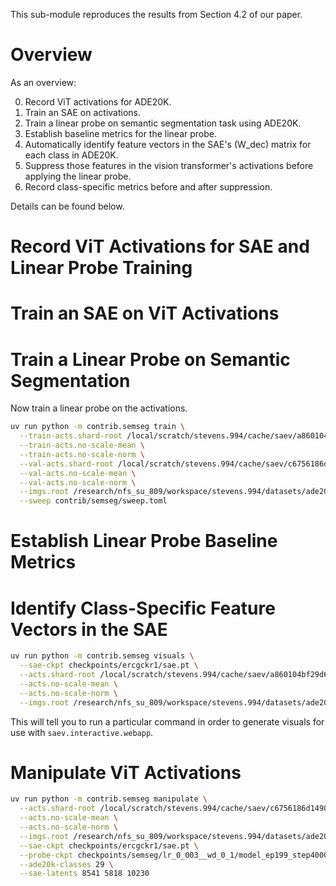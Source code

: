This sub-module reproduces the results from Section 4.2 of our paper.

# Overview

As an overview:

0. Record ViT activations for ADE20K.
1. Train an SAE on activations.
2. Train a linear probe on semantic segmentation task using ADE20K.
3. Establish baseline metrics for the linear probe.
4. Automatically identify feature vectors in the SAE's \(W_dec\) matrix for each class in ADE20K.
5. Suppress those features in the vision transformer's activations before applying the linear probe.
6. Record class-specific metrics before and after suppression.

Details can be found below.

# Record ViT Activations for SAE and Linear Probe Training

# Train an SAE on ViT Activations

# Train a Linear Probe on Semantic Segmentation

Now train a linear probe on the activations.

```sh
uv run python -m contrib.semseg train \
  --train-acts.shard-root /local/scratch/stevens.994/cache/saev/a860104bf29d6093dd18b8e2dccd2e7efdfcd9fac35dceb932795af05187cb9f/ \
  --train-acts.no-scale-mean \
  --train-acts.no-scale-norm \
  --val-acts.shard-root /local/scratch/stevens.994/cache/saev/c6756186d1490ac69fab6f8efb883a1c59d44d0594d99397051bfe8e409ca91d/ \
  --val-acts.no-scale-mean \
  --val-acts.no-scale-norm \
  --imgs.root /research/nfs_su_809/workspace/stevens.994/datasets/ade20k/ \
  --sweep contrib/semseg/sweep.toml
```


# Establish Linear Probe Baseline Metrics

# Identify Class-Specific Feature Vectors in the SAE

```sh
uv run python -m contrib.semseg visuals \
  --sae-ckpt checkpoints/ercgckr1/sae.pt \
  --acts.shard-root /local/scratch/stevens.994/cache/saev/a860104bf29d6093dd18b8e2dccd2e7efdfcd9fac35dceb932795af05187cb9f/ \
  --acts.no-scale-mean \
  --acts.no-scale-norm \
  --imgs.root /research/nfs_su_809/workspace/stevens.994/datasets/ade20k/
```

This will tell you to run a particular command in order to generate visuals for use with `saev.interactive.webapp`.

# Manipulate ViT Activations

```sh
uv run python -m contrib.semseg manipulate \
  --acts.shard-root /local/scratch/stevens.994/cache/saev/c6756186d1490ac69fab6f8efb883a1c59d44d0594d99397051bfe8e409ca91d/ \
  --acts.no-scale-mean \
  --acts.no-scale-norm \
  --imgs.root /research/nfs_su_809/workspace/stevens.994/datasets/ade20k/ \
  --sae-ckpt checkpoints/ercgckr1/sae.pt \
  --probe-ckpt checkpoints/semseg/lr_0_003__wd_0_1/model_ep199_step4000.pt \
  --ade20k-classes 29 \
  --sae-latents 8541 5818 10230
```
